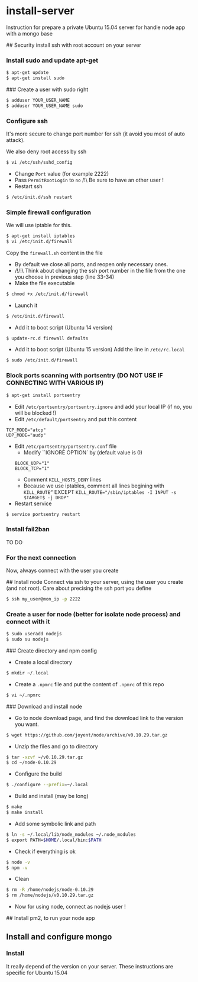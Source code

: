 # install-server
Instruction for prepare a private Ubuntu 15.04 server for handle node app with a mongo base

## Security install
ssh with root account on your server

### Install sudo and update apt-get
```bash
$ apt-get update
$ apt-get install sudo
```

### Create a user with sudo right
```bash
$ adduser YOUR_USER_NAME
$ adduser YOUR_USER_NAME sudo
```

### Configure ssh
It's more secure to change port number for ssh (it avoid you most of auto attack).

We also deny root access by ssh
```bash
$ vi /etc/ssh/sshd_config
```
* Change `Port` value (for example 2222) 
* Pass `PermitRootLogin` to `no` /!\ Be sure to have an other user !
* Restart ssh
```bash
$ /etc/init.d/ssh restart
```

### Simple firewall configuration
We will use iptable for this.
```bash
$ apt-get install iptables
$ vi /etc/init.d/firewall
```
Copy the `firewall.sh` content in the file

* By default we close all ports, and reopen only necessary ones.
* /!\/!\ Think about changing the ssh port number in the file from the one you choose in previous step (line 33-34)
* Make the file executable

```bash
$ chmod +x /etc/init.d/firewall
```
* Launch it
```bash
$ /etc/init.d/firewall
```
* Add it to boot script (Ubuntu 14 version)
```bash
$ update-rc.d firewall defaults
```
* Add it to boot script (Ubuntu 15 version)
Add the line in `/etc/rc.local` 
```bash
$ sudo /etc/init.d/firewall
```

### Block ports scanning with portsentry (DO NOT USE IF CONNECTING WITH VARIOUS IP)
```bash
$ apt-get install portsentry
```
* Edit `/etc/portsentry/portsentry.ignore` and add your local IP (if no, you will be blocked !)
* Edit `/etc/default/portsentry` and put this content
```
TCP_MODE="atcp"
UDP_MODE="audp"
```
* Edit `/etc/portsentry/portsentry.conf` file
    * Modify ``IGNORE OPTION` by (default value is 0)
    ```
    BLOCK_UDP="1"
    BLOCK_TCP="1"
    ```
    * Comment `KILL_HOSTS_DENY` lines
    * Because we use iptables, comment all lines begining with `KILL_ROUTE”` EXCEPT `KILL_ROUTE="/sbin/iptables -I INPUT -s $TARGET$ -j DROP"`
* Restart service
```bash
$ service portsentry restart
```

### Install fail2ban
TO DO

### For the next connection
Now, always connect with the user you create

## Install node
Connect via ssh to your server, using the user you create (and not root). Care about precising the ssh port you define
```bash
$ ssh my_user@mon_ip -p 2222
```

### Create a user for node (better for isolate node process) and connect with it
```bash
$ sudo useradd nodejs
$ sudo su nodejs
```

### Create directory and npm config
* Create a local directory
```bash
$ mkdir ~/.local
```
* Create a `.npmrc` file and put the content of `.npmrc` of this repo
```bash
$ vi ~/.npmrc
```

### Download and install node
* Go to node download page, and find the download link to the version you want. 
```bash
$ wget https://github.com/joyent/node/archive/v0.10.29.tar.gz
```
* Unzip the files and go to directory
```bash
$ tar -xzvf ~/v0.10.29.tar.gz
$ cd ~/node-0.10.29
```
* Configure the build
```bash
$ ./configure --prefix=~/.local
```
* Build and install (may be long)
```bash
$ make
$ make install
```
* Add some symbolic link and path
```bash
$ ln -s ~/.local/lib/node_modules ~/.node_modules
$ export PATH=$HOME/.local/bin:$PATH
```
* Check if everything is ok
```bash
$ node -v
$ npm -v
```
* Clean
```bash
$ rm -R /home/nodejs/node-0.10.29
$ rm /home/nodejs/v0.10.29.tar.gz
```
* Now for using node, connect as nodejs user !

## Install pm2, to run your node app

## Install and configure mongo 
### Install
It really depend of the version on your server. These instructions are specific for Ubuntu 15.04




